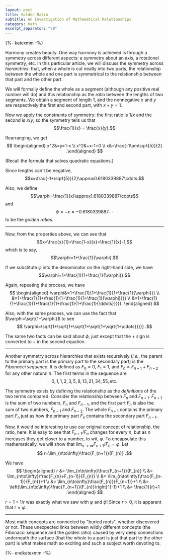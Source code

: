 ```yaml
---
layout: post
title: Golden Ratio
subtitle: An Investigation of Mathematical Relationships
category: math
excerpt_separator: "\0"
---
```


{%- katexmm -%}

Harmony creates beauty. One way harmony is achieved is through a symmetry across different aspects: a symmetry about an axis, a rotational symmetry, etc. In this particular article, we will discuss the symmetry across *hierarchies*: that, when a whole is cut neatly into two parts, the relationship between the whole and one part is symmetrical to the relationship between that part and the other part.

We will formally define the whole as a segment (although any positive real number will do) and this relationship as the *ratio* between the lengths of two segments. We obtain a segment of length $1$, and the nonnegative $x$ and $y$ are respectively the first and second part, with $x+y=1$.

Now we apply the constraints of symmetry: the first ratio is $1/x$ and the second is $x/y$; so the symmetry tells us that
$$\frac{1}{x} = \frac{x}{y}.$$

Rearranging, we get
$$
  \begin{aligned}
    x^2&=y=1-x \\
    x^2&+x-1=0 \\
    x&=\frac{-1\pm\sqrt{5}}{2}
  .\end{aligned}
$$

(Recall the formula that solves quadratic equations.)

Since lengths can't be negative, $$x=\frac{-1+\sqrt{5}}{2}\approx0.6180339887\cdots.$$

Also, we define $$\varphi=\frac{1}{x}\approx1.6180339887\cdots$$ and $$\phi=-x\approx-0.6180339887\cdots$$ to be the <dfn>golden ratios</dfn>.

---

Now, from the properties above, we can see that
$$x=\frac{x}{1}=\frac{1-x}{x}=\frac{1}{x}-1,$$
which is to say,
$$\varphi=1+\frac{1}{\varphi}.$$

If we substitute $\varphi$ into the denominator on the right-hand side, we have
$$\varphi=1+\frac{1}{1+\frac{1}{\varphi}}.$$

Again, repeating the process, we have
$$
  \begin{aligned}
    \varphi&=1+\frac{1}{1+\frac{1}{1+\frac{1}{\varphi}}} \\
    &=1+\frac{1}{1+\frac{1}{1+\frac{1}{1+\frac{1}{\varphi}}}} \\
    &=1+\frac{1}{1+\frac{1}{1+\frac{1}{1+\frac{1}{1+\frac{1}{\ddots}}}}}.
  \end{aligned}
$$

Also, with the same process, we can use the fact that $\varphi=\sqrt{1+\varphi}$ to see
$$
  \varphi=\sqrt{1+\sqrt{1+\sqrt{1+\sqrt{1+\sqrt{1+\cdots}}}}}
.$$

The same two facts can be said about $\phi$, just except that the $+$ sign is converted to $-$ in the second equation.

---

Another symmetry across hierarchies that exists recursively (*i.e.*, the parent to the primary part is the primary part to the secondary part) is the <dfn>Fibonacci sequence</dfn>. It is defined as $F_0=0$, $F_1=1$, and $F_{n}=F_{n-1}+F_{n-2}$ for any other natural $n$. The first terms in the sequence are
$$0,1,1,2,3,5,8,13,21,34,55, \mathrm{etc.}$$

The symmetry exists by defining the relationship as the *definitions* of the two terms compared. Consider the relationship between $F_n$ and $F_{n+1}$. $F_{n+1}$ is the sum of two numbers, $F_n$ and $F_{n-1}$, and the first part $F_n$ is also the sum of two numbers, $F_{n-1}$ and $F_{n-2}$. The whole $F_{n+1}$ contains the primary part $F_{n}$ just as how the primary part $F_{n}$ contains the secondary part $F_{n-1}$.

Now, it would be interesting to use our original concept of relationship, the ratio, here. It is easy to see that $F_{n+1}/F_{n}$ changes for every $n$, but as $n$ increases they get closer to a number, to wit, $\varphi$. To encapsulate this mathematically, we will show that $\lim_{n\to\infty}F_{n+1}/F_{n}=\varphi$. Let
$$
  r=\lim_{n\to\infty}\frac{F_{n+1}}{F_{n}}
.$$

We have
$$
  \begin{aligned}
    r &= \lim_{n\to\infty}\frac{F_{n+1}}{F_{n}} \\
    &= \lim_{n\to\infty}\frac{F_{n}+F_{n-1}}{F_{n}} \\
    &= \lim_{n\to\infty}\frac{F_{n-1}}{F_{n}}+1 \\
    &= \lim_{n\to\infty}\frac{F_{n}}{F_{n+1}}+1 \\
    &= \left(\lim_{n\to\infty}\frac{F_{n+1}}{F_{n}}\right)^{-1}+1 \\
    &= \frac{1}{r}+1
  .\end{aligned}
$$

$r=1+1/r$ was exactly what we saw with $\varphi$ and $\phi$! Since $r>0$, it is apparent that $r=\varphi$.

---

Most math concepts are connected by "buried roots", whether discovered or not. These unexpected links between wildly different concepts (the Fibonacci sequence and the golden ratio) caused by very deep connections underneath the surface (that the whole to a part is just that part to the other part) is what makes math so exciting and such a subject worth devoting to.

{%- endkatexmm -%}

